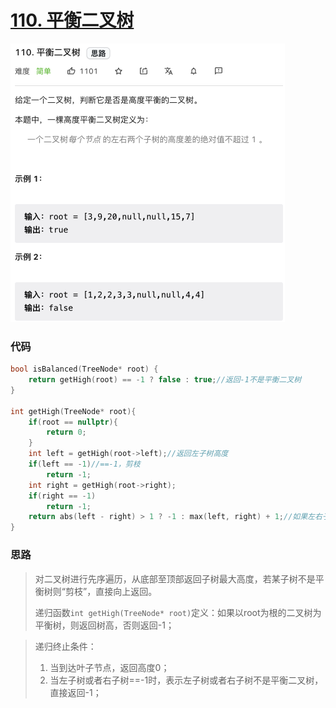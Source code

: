 # [110. 平衡二叉树](https://leetcode.cn/problems/balanced-binary-tree/)

<img src="https://raw.githubusercontent.com/damenshi/myImage/main/img/image-20220807193658422.png" alt="image-20220807193658422" style="zoom:50%;" />

### 代码
```c++
bool isBalanced(TreeNode* root) {
    return getHigh(root) == -1 ? false : true;//返回-1不是平衡二叉树
}

int getHigh(TreeNode* root){
    if(root == nullptr){
        return 0;
    }
    int left = getHigh(root->left);//返回左子树高度
    if(left == -1)//==-1，剪枝
        return -1;
    int right = getHigh(root->right);
    if(right == -1)
        return -1;
    return abs(left - right) > 1 ? -1 : max(left, right) + 1;//如果左右子树高度差>1代表root不是平衡树，返回-1，否则返回树高。
}
```

### 思路
>对二叉树进行先序遍历，从底部至顶部返回子树最大高度，若某子树不是平衡树则“剪枝”，直接向上返回。
>
>递归函数`int getHigh(TreeNode* root)`定义：如果以root为根的二叉树为平衡树，则返回树高，否则返回-1；

> 递归终止条件：
>
> 1. 当到达叶子节点，返回高度0；
> 2. 当左子树或者右子树==-1时，表示左子树或者右子树不是平衡二叉树，直接返回-1；

